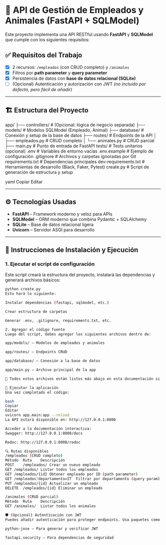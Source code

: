 # 🚀 API de Gestión de Empleados y Animales (FastAPI + SQLModel)

Este proyecto implementa una API RESTful usando **FastAPI** y **SQLModel** que cumple con los siguientes requisitos:

## ✅ Requisitos del Trabajo

- [x] 2 recursos: `/empleados` (con CRUD completo) y `/animales`
- [x] Filtros por **path parameter** y **query parameter**
- [x] Persistencia de datos con **base de datos relacional (SQLite)**
- [ ] (Opcional) Autenticación y autorización con JWT *(no incluido por defecto, pero fácil de añadir)*

---

## 🏗️ Estructura del Proyecto

app/
├── controllers/ # (Opcional: lógica de negocio separada)
├── models/ # Modelos SQLModel (Empleado, Animal)
├── database/ # Conexión y setup de la base de datos
├── routes/ # Endpoints de la API
│ ├── empleados.py # CRUD completo
│ └── animales.py # CRUD parcial
├── main.py # Punto de entrada de FastAPI
tests/ # Tests unitarios (opcional)
.env # Variables de entorno vacías
.env.example # Ejemplo de configuración
.gitignore # Archivos y carpetas ignoradas por Git
requirements.txt # Dependencias principales
dev-requirements.txt # Herramientas de desarrollo (Black, Faker, Pytest)
create.py # Script de generación de estructura y setup

yaml
Copiar
Editar

---

## ⚙️ Tecnologías Usadas

- **FastAPI** – Framework moderno y veloz para APIs
- **SQLModel** – ORM moderno que combina Pydantic + SQLAlchemy
- **SQLite** – Base de datos relacional ligera
- **Uvicorn** – Servidor ASGI para desarrollo

---

## 🚀 Instrucciones de Instalación y Ejecución

### 1. Ejecutar el script de configuración

Este script creará la estructura del proyecto, instalará las dependencias y generará archivos básicos:

```bash
python create.py
Esto hará lo siguiente:

Instalar dependencias (fastapi, sqlmodel, etc.)

Crear estructura de carpetas

Generar .env, .gitignore, requirements.txt, etc.

2. Agregar el código fuente
Luego del script, debes agregar los siguientes archivos dentro de:

app/models/ – Modelos de empleados y animales

app/routes/ – Endpoints CRUD

app/database/ – Conexión a la base de datos

app/main.py – Archivo principal de la app

📌 Todos estos archivos están listos más abajo en esta documentación si deseas copiarlos directamente.

🧪 Ejecutar la aplicación
Una vez completado el código:

bash
Copiar
Editar
uvicorn app.main:app --reload
La API estará disponible en: http://127.0.0.1:8000

Acceder a la documentación interactiva:
Swagger: http://127.0.0.1:8000/docs

Redoc: http://127.0.0.1:8000/redoc

🔍 Rutas disponibles
/empleados (CRUD completo)
Método	Ruta	Descripción
POST	/empleados/	Crear un nuevo empleado
GET	/empleados/	Listar todos los empleados
GET	/empleados/{id}	Obtener empleado por ID (path parameter)
GET	/empleados?departamento=IT	Filtrar por departamento (query param)
PUT	/empleados/{id}	Actualizar un empleado
DELETE	/empleados/{id}	Eliminar un empleado

/animales (CRUD parcial)
Método	Ruta	Descripción
GET	/animales/	Listar todos los animales

🛡️ (Opcional) Autenticación con JWT
Puedes añadir autenticación para proteger endpoints. Usa paquetes como:

python-jose – Para generar y verificar JWT

fastapi.security – Para dependencias de seguridad